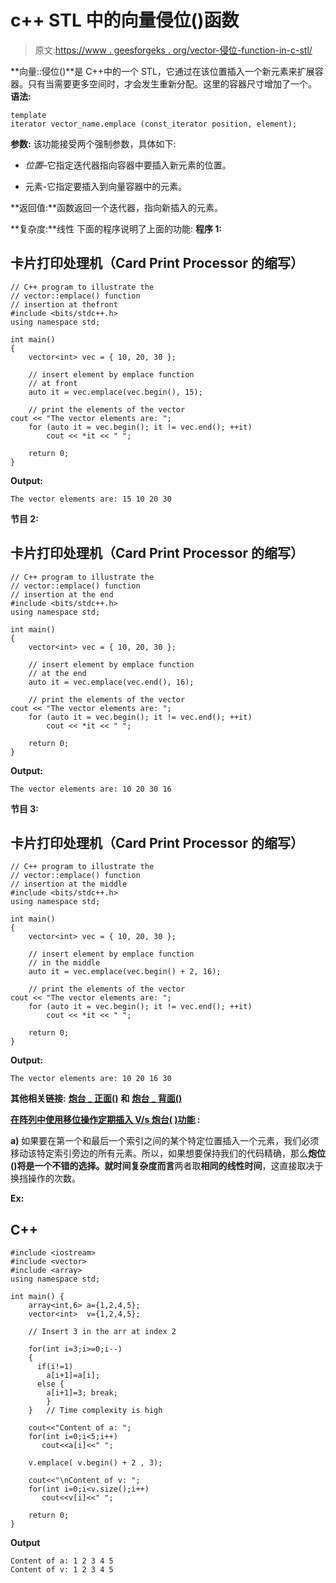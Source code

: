 # c++ STL 中的向量侵位()函数

> 原文:[https://www . geesforgeks . org/vector-侵位-function-in-c-stl/](https://www.geeksforgeeks.org/vector-emplace-function-in-c-stl/)

**向量::侵位()**是 C++中的一个 STL，它通过在该位置插入一个新元素来扩展容器。只有当需要更多空间时，才会发生重新分配。这里的容器尺寸增加了一个。
**语法:**

```
template 
iterator vector_name.emplace (const_iterator position, element);
```

**参数:**
该功能接受两个强制参数，具体如下:

*   *位置*–它指定迭代器指向容器中要插入新元素的位置。

*   元素-它指定要插入到向量容器中的元素。

**返回值:**函数返回一个迭代器，指向新插入的元素。

**复杂度:**线性
下面的程序说明了上面的功能:
**程序 1:**

## 卡片打印处理机（Card Print Processor 的缩写）

```
// C++ program to illustrate the
// vector::emplace() function
// insertion at thefront
#include <bits/stdc++.h>
using namespace std;

int main()
{
    vector<int> vec = { 10, 20, 30 };

    // insert element by emplace function
    // at front
    auto it = vec.emplace(vec.begin(), 15);

    // print the elements of the vector
cout << "The vector elements are: ";
    for (auto it = vec.begin(); it != vec.end(); ++it)
        cout << *it << " ";

    return 0;
}
```

**Output:** 

```
The vector elements are: 15 10 20 30
```

**节目 2:**

## 卡片打印处理机（Card Print Processor 的缩写）

```
// C++ program to illustrate the
// vector::emplace() function
// insertion at the end
#include <bits/stdc++.h>
using namespace std;

int main()
{
    vector<int> vec = { 10, 20, 30 };

    // insert element by emplace function
    // at the end
    auto it = vec.emplace(vec.end(), 16);

    // print the elements of the vector
cout << "The vector elements are: ";
    for (auto it = vec.begin(); it != vec.end(); ++it)
        cout << *it << " ";

    return 0;
}
```

**Output:** 

```
The vector elements are: 10 20 30 16
```

**节目 3:**

## 卡片打印处理机（Card Print Processor 的缩写）

```
// C++ program to illustrate the
// vector::emplace() function
// insertion at the middle
#include <bits/stdc++.h>
using namespace std;

int main()
{
    vector<int> vec = { 10, 20, 30 };

    // insert element by emplace function
    // in the middle
    auto it = vec.emplace(vec.begin() + 2, 16);

    // print the elements of the vector
cout << "The vector elements are: ";
    for (auto it = vec.begin(); it != vec.end(); ++it)
        cout << *it << " ";

    return 0;
}
```

**Output:** 

```
The vector elements are: 10 20 16 30
```

**其他相关链接:** [**炮台 _ 正面()**](https://www.geeksforgeeks.org/listemplace_front-listemplace_back-c-stl/) **和** [**炮台 _ 背面()**](https://www.geeksforgeeks.org/listemplace_front-listemplace_back-c-stl/)

**<u>在阵列中使用移位操作定期插入 V/s 炮台( )功能</u> :**

**a)** 如果要在第一个和最后一个索引之间的某个特定位置插入一个元素，我们必须移动该特定索引旁边的所有元素。所以，如果想要保持我们的代码精确，那么**炮位()**将是一个不错的选择。就**时间复杂度而言**两者取**相同的线性时间**，这直接取决于换挡操作的次数。

**Ex:**

## C++

```
#include <iostream>
#include <vector>
#include <array>
using namespace std;

int main() {
    array<int,6> a={1,2,4,5};
    vector<int>  v={1,2,4,5};

    // Insert 3 in the arr at index 2

    for(int i=3;i>=0;i--)
    {
      if(i!=1)
        a[i+1]=a[i];
      else {       
        a[i+1]=3; break;
        }
    }   // Time complexity is high

    cout<<"Content of a: ";
    for(int i=0;i<5;i++)
       cout<<a[i]<<" ";

    v.emplace( v.begin() + 2 , 3);

    cout<<"\nContent of v: ";         
    for(int i=0;i<v.size();i++)
       cout<<v[i]<<" ";

    return 0;
}
```

**Output**

```
Content of a: 1 2 3 4 5 
Content of v: 1 2 3 4 5 
```